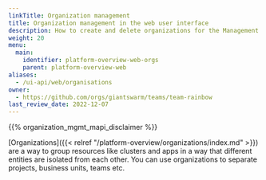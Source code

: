 ```yaml
---
linkTitle: Organization management
title: Organization management in the web user interface
description: How to create and delete organizations for the Management API using the web user interface, and how to control access to the resources of an organization.
weight: 20
menu:
  main:
    identifier: platform-overview-web-orgs
    parent: platform-overview-web
aliases:
  - /ui-api/web/organisations
owner:
  - https://github.com/orgs/giantswarm/teams/team-rainbow
last_review_date: 2022-12-07
---
```


{{% organization_mgmt_mapi_disclaimer %}}

[Organizations]({{< relref "/platform-overview/organizations/index.md" >}}) are a way to group resources like clusters and apps in a way that different entities are isolated from each other. You can use organizations to separate projects, business units, teams etc.
